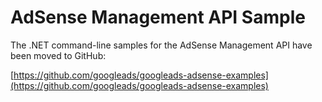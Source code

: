 # AdSense Management API Sample

The .NET command-line samples for the AdSense Management API have been moved to GitHub:

[https://github.com/googleads/googleads-adsense-examples](https://github.com/googleads/googleads-adsense-examples)
